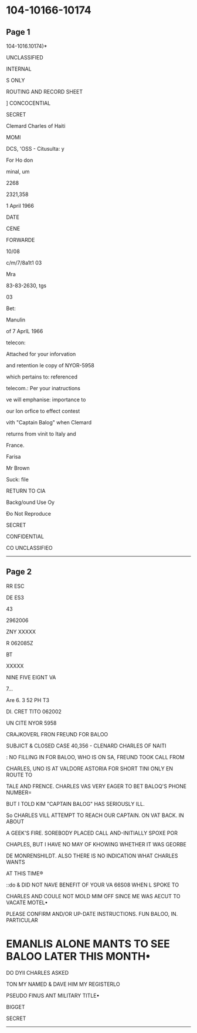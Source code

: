 # 104-10166-10174

## Page 1

104-1016.10174)*

UNCLASSIFIED

INTERNAL

S ONLY

ROUTING AND RECORD SHEET

] CONCOCENTIAL

SECRET

Clemard Charles of Haiti

MOMI

DCS, 'OSS - Citusulta: y

For Ho don

minal, um

2268

2321,358

1 April 1966

DATE

CENE

FORWARDE

10/08

с/m/7/8a1t1 03

Mra

83-83-2630, tgs

03

Bet:

Manulin

of 7 AprIL 1966

telecon:

Attached for your inforvation

and retention le copy of NYOR-5958

which pertains to: referenced

telecom.: Per your inatructions

ve will emphanise: importance to

our Ion orfice to effect contest

vith "Captain Balog" when Clemard

returns from vinit to Italy and

France.

Farisa

Mr Brown

Suck: file

RETURN TO CIA

Backg/ound Use Oy

Đo Not Reproduce

SECRET

CONFIDENTIAL

CO UNCLASSIFIEO

---

## Page 2

RR ESC

DE ES3

43

2962006

ZNY XXXXX

R 062085Z

BT

XXXXX

NINE FIVE EIGNT VA

7...

Are 6. 3 52 PH T3

DI. CRET TITO 062002

UN CITE NYOR 5958

CRAJKOVERL FRON FREUND FOR BALOO

SUBJICT & CLOSED CASE 40,356 - CLENARD CHARLES OF NAITI

: NO FILLING IN FOR BALOO, WHO IS ON SA, FREUND TOOK CALL FROM

CHARLES, UNO IS AT VALDORE ASTORIA FOR SHORT TINI ONLY EN ROUTE TO

TALE AND FRENCE. CHARLES VAS VERY EAGER TO BET BALOQ'S PHONE NUMBER=

BUT I TOLD KIM "CAPTAIN BALOG" HAS SERIOUSLY ILL.

So CHARLES VILL ATTEMPT TO REACH OUR CAPTAIN. ON VAT BACK. IN ABOUT

A GEEK'S FIRE. SOREBODY PLACED CALL AND-INITIALLY SPOXE POR

CHAPLES, BUT I HAVE NO MAY OF KHOWING WHETHER IT WAS GEORBE

DE MONRENSHILDT. ALSO THERE IS NO INDICATION WHAT CHARLES WANTS

AT THIS TIME®

::do & DID NOT NAVE BENEFIT OF YOUR VA 66S08 WHEN L SPOKE TO

CHARLES AND COULE NOT MOLD MIM OFF SINCE ME WAS AECUT TO VACATE MOTEL•

PLEASE CONFIRM AND/OR UP-DATE INSTRUCTIONS. FUN BALOO, IN. PARTICULAR

# EMANLIS ALONE MANTS TO SEE BALOO LATER THIS MONTH•

DO DYII CHARLES ASKED

TON MY NAMED & DAVE HIM MY REGISTERLO

PSEUDO FINUS ANT MILITARY TITLE•

BIGGET

SECRET

---

